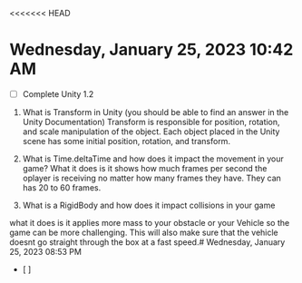 <<<<<<< HEAD
# Wednesday, January 25, 2023 10:42 AM
- [ ] Complete Unity 1.2

1. What is Transform in Unity (you should be able to find an answer in the Unity Documentation)
Transform is responsible for position, rotation, and scale manipulation of the object. Each object placed in the Unity scene has some initial position, rotation, and transform.

2. What is Time.deltaTime and how does it impact the movement in your game?
What it does is it shows how much frames per second the oplayer is receiving no matter how many frames they have. They can has 20 to 60 frames.
3. What is a RigidBody and how does it impact collisions in your game

what it does is it applies more mass to your obstacle or your Vehicle so the game can be more challenging. This will also make sure that the vehicle doesnt go straight through the box at a fast speed.# Wednesday, January 25, 2023 08:53 PM
- [ ]
